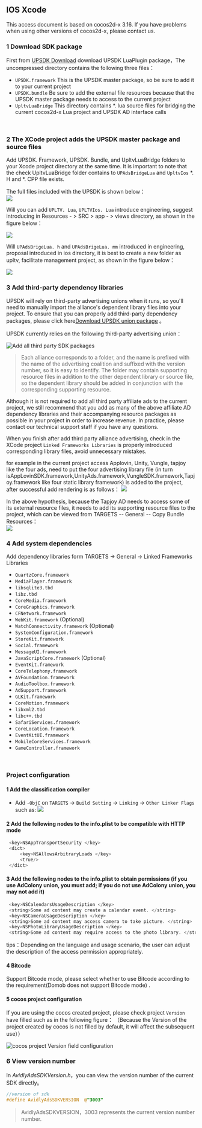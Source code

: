 
## IOS Xcode

This access document is based on cocos2d-x 3.16. If you have problems when using other versions of cocos2d-x, please contact us.

### 1 Download SDK package
First from [UPSDK Download](http://ads-sdk-doc.haloapps.com/docs/show/13 "SDK下载页面") download UPSDK LuaPlugin package，The uncompressed directory contains the following three files：
- `UPSDK.framework` This is the UPSDK master package, so be sure to add it to your current project
- `UPSDK.bundle` Be sure to add the external file resources  because that the UPSDK master package needs to access to the current project
- `UpltvLuaBridge` This directory contains *. lua source files for bridging the current cocos2d-x Lua project and UPSDK AD interface calls
</br>

### 2 The XCode project adds the UPSDK master package and source files
Add UPSDK. Framework, UPSDK. Bundle, and UpltvLuaBridge folders to your Xcode project directory at the same time. It is important to note that the check UpltvLuaBridge folder contains to ` UPAdsBridgeLua ` and ` UpltvIos ` *. H and *. CPP file exists.

The full files included with the UPSDK is shown below：
</br>
![](http://docc.upltv.com/uploads/201805/5afe86ea12eac_5afe86ea.png)

Will you can add  ` UPLTV. Lua `, ` UPLTVIos. Lua ` introduce engineering, suggest introducing in Resources - > SRC > app - > views directory, as shown in the figure below：

![](http://docc.upltv.com/uploads/201804/5ae28500aafd8_5ae28500.png)

Will  ` UPAdsBrigeLua. h ` and ` UPAdsBrigeLua. mm ` introduced in engineering, proposal introduced in ios directory, it is best to create a new folder as upltv, facilitate management project, as shown in the figure below：

![](http://docc.upltv.com/uploads/201804/5ae18fc73aa86_5ae18fc7.png)

### 3 Add third-party dependency libraries
UPSDK will rely on third-party advertising unions when it runs, so you'll need to manually import the alliance's dependent library files into your project. To ensure that you can properly add third-party dependency packages, please click here[Download UPSDK union package](http://ads-sdk-doc.haloapps.com/docs/show/13 "SDK第三方包下载") 。

UPSDK currently relies on the following third-party advertising union：

![Add all third party SDK packages](http://docc.upltv.com/uploads/201709/59afafb9143e9_59afafb9.png "添加所有第三方SDK包")

> Each alliance corresponds to a folder, and the name is prefixed with the name of the advertising coalition and suffixed with the version number, so it is easy to identify. The folder may contain supporting resource files in addition to the other dependent library or source file, so the dependent library should be added in conjunction with the corresponding supporting resource.

Although it is not required to add all third party affiliate ads to the current project, we still recommend that you add as many of the above affiliate AD dependency libraries and their accompanying resource packages as possible in your project in order to increase revenue. In practice, please contact our technical support staff if you have any questions.

When you finish after add third party alliance advertising, check in the XCode project ` Linked Frameworks Libraries ` is properly introduced corresponding library files, avoid unnecessary mistakes.

for example in the current project access Applovin, Unity, Vungle, tapjoy like the four ads, need to put the four advertising library file (in turn isAppLovinSDK.framework,UnityAds.framework,VungleSDK.framework,Tapjoy.framework  like four static library framework) is added to the project, after successful add rendering is as follows：
![](http://docc.upltv.com/uploads/201804/5acc6644c33a5_5acc6644.png)

In the above hypothesis, because the Tapjoy AD needs to access some of its external resource files, it needs to add its supporting resource files to the project, which can be viewed from TARGETS -- General -- Copy Bundle Resources：
<br>
![](http://docc.upltv.com/uploads/201804/5acc70803fec8_5acc7080.png)

### 4 Add system dependencies
Add dependency libraries form TARGETS → General → Linked Frameworks Libraries
- `QuartzCore.framework`
- `MediaPlayer.framework`
- `libsqlite3.tbd`
- `libz.tbd`
- `CoreMedia.framework`
- `CoreGraphics.framework`
- `CFNetwork.framework`
- `WebKit.framework` (Optional)
- `WatchConnectivity.framework`	(Optional)
- `SystemConfiguration.framework`
- `StoreKit.framework`
- `Social.framework`
- `MessageUI.framework`
- `JavaScriptCore.framework`	(Optional)
- `EventKit.framework`
- `CoreTelephony.framework`
- `AVFoundation.framework`
- `AudioToolbox.framework`
- `AdSupport.framework`
- `GLKit.framework`
- `CoreMotion.framework`
- `libxml2.tbd`
- `libc++.tbd`
- `SafariServices.framework`
- `CoreLocation.framework`
- `EventKitUI.framework`
- `MobileCoreServices.framework`
- `GameController.framework`
<br>

### Project configuration
#### 1 Add the classification compiler

- Add  `-ObjC` on `TARGETS` → `Build Setting` → `Linking` → `Other Linker Flags` such as:
![](http://docc.upltv.com/uploads/201804/5ae28e70be73c_5ae28e70.png)

#### 2  Add the following nodes to the info.plist to be compatible with HTTP mode

```objective-c
 <key>NSAppTransportSecurity </key>
 <dict>
	 <key>NSAllowsArbitraryLoads </key>
	 <true/>
 </dict>
```

#### 3 Add the following nodes to the info.plist to obtain permissions (if you use AdColony union, you must add; if you do not use AdColony union, you may not add it)
```objective-c
 <key>NSCalendarsUsageDescription </key>
 <string>Some ad content may create a calendar event. </string>
 <key>NSCameraUsageDescription </key>
 <string>Some ad content may access camera to take picture. </string>
 <key>NSPhotoLibraryUsageDescription </key>
 <string>Some ad content may require access to the photo library. </string>
```

tips：Depending on the language and usage scenario, the user can adjust the description of the access permission appropriately.
<br>

#### 4 Bitcode
Support Bitcode mode, please select whether to use Bitcode according to the requirement(Domob does not support Bitcode mode) .

#### 5 cocos project configuration
If you are using the cocos created project, please check project ` Version ` have filled such as in the following figure：
（Because the Version of the project created by cocos is not filled by default, it will affect the subsequent use））

![cocos project Version field configuration](http://docc.upltv.com/uploads/201709/59afb01ec7612_59afb01e.png "cocos项目Version字段配置")
<br>

### 6 View version number
In *AvidlyAdsSDKVersion.h*，you can view the version number of the current SDK directly。

```objective-c
//version of sdk
#define AvidlyAdsSDKVERSION  @"3003"
```
> AvidlyAdsSDKVERSION，3003 represents the current version number number.

